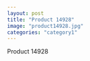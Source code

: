 ```yaml
---
layout: post
title: "Product 14928"
image: "product14928.jpg"
categories: "category1"
---
```

Product 14928
